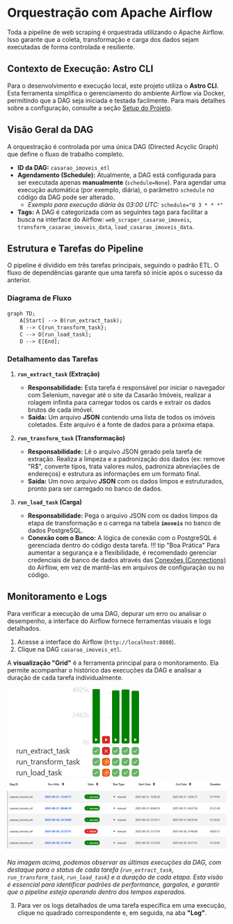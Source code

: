 # Orquestração com Apache Airflow

Toda a pipeline de web scraping é orquestrada utilizando o Apache Airflow. Isso garante que a coleta, transformação e carga dos dados sejam executadas de forma controlada e resiliente.

## Contexto de Execução: Astro CLI

Para o desenvolvimento e execução local, este projeto utiliza o **Astro CLI**. Esta ferramenta simplifica o gerenciamento do ambiente Airflow via Docker, permitindo que a DAG seja iniciada e testada facilmente. Para mais detalhes sobre a configuração, consulte a seção [Setup do Projeto](1_setup.md).

## Visão Geral da DAG

A orquestração é controlada por uma única DAG (Directed Acyclic Graph) que define o fluxo de trabalho completo.

* **ID da DAG:** `casarao_imoveis_etl`
* **Agendamento (Schedule):** Atualmente, a DAG está configurada para ser executada apenas **manualmente** (`schedule=None`). Para agendar uma execução automática (por exemplo, diária), o parâmetro `schedule` no código da DAG pode ser alterado.
    * *Exemplo para execução diária às 03:00 UTC:* `schedule="0 3 * * *"`
* **Tags:** A DAG é categorizada com as seguintes tags para facilitar a busca na interface do Airflow: `web_scraper_casarao_imoveis`, `transform_casarao_imoveis_data`, `load_casarao_imoveis_data`.

## Estrutura e Tarefas do Pipeline

O pipeline é dividido em três tarefas principais, seguindo o padrão ETL. O fluxo de dependências garante que uma tarefa só inicie após o sucesso da anterior.

### Diagrama de Fluxo

```mermaid
graph TD;
    A[Start] --> B(run_extract_task);
    B --> C{run_transform_task};
    C --> D[run_load_task];
    D --> E[End];
```

### Detalhamento das Tarefas

1.  **`run_extract_task` (Extração)**
    * **Responsabilidade:** Esta tarefa é responsável por iniciar o navegador com Selenium, navegar até o site da Casarão Imóveis, realizar a rolagem infinita para carregar todos os cards e extrair os dados brutos de cada imóvel.
    * **Saída:** Um arquivo **JSON** contendo uma lista de todos os imóveis coletados. Este arquivo é a fonte de dados para a próxima etapa.

2.  **`run_transform_task` (Transformação)**
    * **Responsabilidade:** Lê o arquivo JSON gerado pela tarefa de extração. Realiza a limpeza e a padronização dos dados (ex: remove "R$", converte tipos, trata valores nulos, padroniza abreviações de endereços) e estrutura as informações em um formato final.
    * **Saída:** Um novo arquivo **JSON** com os dados limpos e estruturados, pronto para ser carregado no banco de dados.

3.  **`run_load_task` (Carga)**
    * **Responsabilidade:** Pega o arquivo JSON com os dados limpos da etapa de transformação e o carrega na tabela **`imoveis`** no banco de dados PostgreSQL.
    * **Conexão com o Banco:** A lógica de conexão com o PostgreSQL é gerenciada dentro do código desta tarefa.
        !!! tip "Boa Prática"
            Para aumentar a segurança e a flexibilidade, é recomendado gerenciar credenciais de banco de dados através das [Conexões (Connections)](https://airflow.apache.org/docs/apache-airflow/stable/core-concepts/connections.html) do Airflow, em vez de mantê-las em arquivos de configuração ou no código.

## Monitoramento e Logs

Para verificar a execução de uma DAG, depurar um erro ou analisar o desempenho, a interface do Airflow fornece ferramentas visuais e logs detalhados.

1.  Acesse a interface do Airflow (`http://localhost:8080`).
2.  Clique na DAG `casarao_imoveis_etl`.

A **visualização "Grid"** é a ferramenta principal para o monitoramento. Ela permite acompanhar o histórico das execuções da DAG e analisar a duração de cada tarefa individualmente.

![Histórico da DAG no Airflow](assets/historico_run.png)
![Duração das Execuções da DAG no Airflow](assets/tmd_dag.png)

*Na imagem acima, podemos observar as últimas execuções da DAG, com destaque para o status de cada tarefa (`run_extract_task`, `run_transform_task`, `run_load_task`) e a duração de cada etapa. Esta visão é essencial para identificar padrões de performance, gargalos, e garantir que o pipeline esteja operando dentro dos tempos esperados.*

3.  Para ver os logs detalhados de uma tarefa específica em uma execução, clique no quadrado correspondente e, em seguida, na aba **"Log"**.